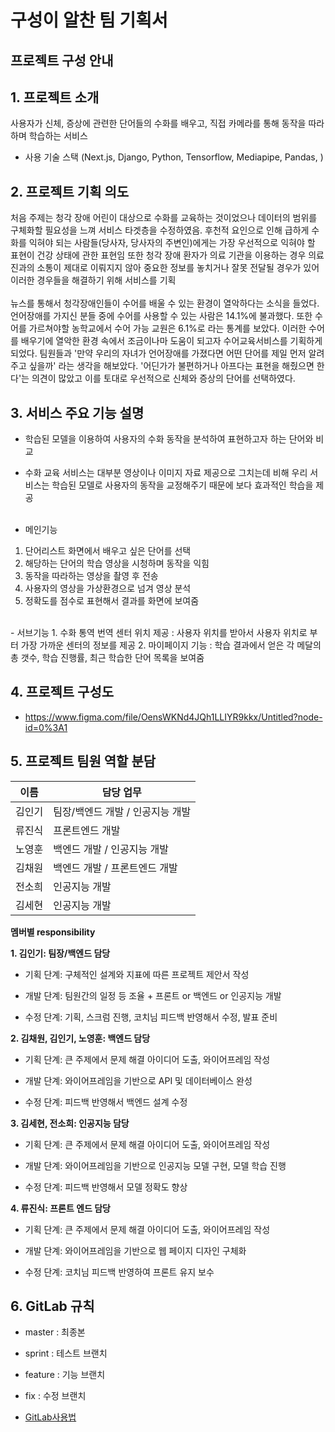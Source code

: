 # 구성이 알찬 팀 기획서
  

## 프로젝트 구성 안내

 
## 1. 프로젝트 소개

사용자가 신체, 증상에 관련한 단어들의 수화를 배우고, 직접 카메라를 통해 동작을 따라하며 학습하는 서비스

- 사용 기술 스택 (Next.js, Django, Python, Tensorflow, Mediapipe, Pandas, )



  

## 2. 프로젝트 기획 의도


처음 주제는 청각 장애 어린이 대상으로 수화를 교육하는 것이었으나 
데이터의 범위를 구체화할 필요성을 느껴 서비스 타겟층을 수정하였음.
후천적 요인으로 인해 급하게 수화를 익혀야 되는 사람들(당사자, 당사자의 주변인)에게는 가장 우선적으로 익혀야 할 표현이 건강 상태에 관한 표현임
또한 청각 장애 환자가 의료 기관을 이용하는 경우 의료진과의 소통이 제대로 이뤄지지 않아 중요한 정보를 놓치거나 잘못 전달될 경우가 있어 이러한 경우들을 해결하기 위해 서비스를 기획<br><br>
뉴스를 통해서 청각장애인들이 수어를 배울 수 있는 환경이 열악하다는 소식을 들었다. 언어장애를 가지신 분들 중에 수어를 사용할 수 있는 사람은 14.1%에 불과했다. 또한 수어를 가르쳐야할 농학교에서 수어 가능 교원은 6.1%로 라는 통계를 보았다. 이러한 수어를 배우기에 열악한 환경 속에서 조금이나마 도움이 되고자 수어교육서비스를 기획하게 되었다.
팀원들과 '만약 우리의 자녀가 언어장애를 가졌다면 어떤 단어를 제일 먼저 알려주고 싶을까' 라는 생각을 해보았다. '어딘가가 불편하거나 아프다는 표현을 해줬으면 한다'는 의견이 많았고 이를 토대로 우선적으로 신체와 증상의 단어를 선택하였다.

## 3. 서비스 주요 기능 설명


- 학습된 모델을 이용하여 사용자의 수화 동작을 분석하여 표현하고자 하는 단어와 비교

- 수화 교육 서비스는 대부분 영상이나 이미지 자료 제공으로 그치는데 비해 우리 서비스는 학습된 모델로 사용자의 동작을 교정해주기 때문에 보다 효과적인 학습을 제공
<br><br>
- 메인기능
1. 단어리스트 화면에서 배우고 싶은 단어를 선택
2. 해당하는 단어의 학습 영상을 시청하며 동작을 익힘
3. 동작을 따라하는 영상을 촬영 후 전송
4. 사용자의 영상을 가상환경으로 넘겨 영상 분석
5. 정확도를 점수로 표현해서 결과를 화면에 보여줌
<br>
- 서브기능 
1. 수화 통역 번역 센터 위치 제공
 : 사용자 위치를 받아서 사용자 위치로 부터 가장 가까운 센터의 정보를 제공
2.  마이페이지 기능
: 학습 결과에서 얻은 각 메달의 총 갯수, 학습 진행률, 최근 학습한 단어 목록을 보여줌
  

## 4. 프로젝트 구성도

- https://www.figma.com/file/OensWKNd4JQh1LLIYR9kkx/Untitled?node-id=0%3A1

  


## 5. 프로젝트 팀원 역할 분담

| 이름 | 담당 업무 |
|--|--|
| 김인기 | 팀장/백엔드 개발 / 인공지능 개발|
| 류진식 | 프론트엔드 개발 |
| 노영훈 | 백엔드 개발 / 인공지능 개발 |
| 김채원 | 백엔드 개발 / 프론트엔드 개발|
| 전소희 | 인공지능 개발 |
| 김세현 | 인공지능 개발 |

  

**멤버별 responsibility**

  

<b>1. 김인기: 팀장/백엔드 담당</b>

  

- 기획 단계: 구체적인 설계와 지표에 따른 프로젝트 제안서 작성

- 개발 단계: 팀원간의 일정 등 조율 + 프론트 or 백엔드 or 인공지능 개발

- 수정 단계: 기획, 스크럼 진행, 코치님 피드백 반영해서 수정, 발표 준비

  

<b>2. 김채원,  김인기, 노영훈: 백엔드 담당</b>

  

- 기획 단계: 큰 주제에서 문제 해결 아이디어 도출, 와이어프레임 작성

- 개발 단계: 와이어프레임을 기반으로 API 및 데이터베이스 완성

- 수정 단계: 피드백 반영해서 백엔드 설계 수정

  

<b>3. 김세현, 전소희: 인공지능 담당</b>

  

- 기획 단계: 큰 주제에서 문제 해결 아이디어 도출, 와이어프레임 작성

- 개발 단계: 와이어프레임을 기반으로 인공지능 모델 구현, 모델 학습 진행

- 수정 단계: 피드백 반영해서 모델 정확도 향상


<b>4. 류진식:  프론트 엔드 담당</b>

  

- 기획 단계: 큰 주제에서 문제 해결 아이디어 도출, 와이어프레임 작성

- 개발 단계: 와이어프레임을 기반으로 웹 페이지 디자인 구체화
- 수정 단계: 코치님 피드백 반영하여 프론트 유지 보수


## 6. GitLab 규칙

- master : 최종본
- sprint : 테스트 브랜치
- feature : 기능 브랜치
- fix : 수정 브랜치

- [GitLab사용법](docs/GitDocs.md)
